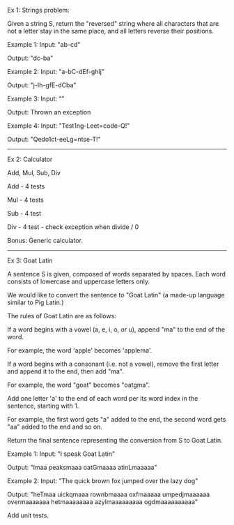 Ex 1: Strings problem:

Given a string S, return the "reversed" string where all characters that are not a letter stay in the same place, and all letters reverse their positions.

Example 1:
Input: "ab-cd"

Output: "dc-ba"

Example 2:
Input: "a-bC-dEf-ghIj"

Output: "j-Ih-gfE-dCba"

Example 3:
Input: “”

Output: Thrown an exception 

Example 4:
Input: "Test1ng-Leet=code-Q!"

Output: "Qedo1ct-eeLg=ntse-T!"

----------------------------------------------------------------------------

Ex 2: Calculator

Add, Mul, Sub, Div

Add - 4 tests

Mul - 4 tests

Sub - 4 test

Div - 4 test - check exception when divide / 0

Bonus: Generic calculator.

----------------------------------------------------------------------------

Ex 3: Goat Latin

A sentence S is given, composed of words separated by spaces. Each word consists of lowercase and uppercase letters only.



We would like to convert the sentence to "Goat Latin" (a made-up language similar to Pig Latin.)

The rules of Goat Latin are as follows:



If a word begins with a vowel (a, e, i, o, or u), append "ma" to the end of the word.

For example, the word 'apple' becomes 'applema'.



If a word begins with a consonant (i.e. not a vowel), remove the first letter and append it to the end, then add "ma".

For example, the word "goat" becomes "oatgma".



Add one letter 'a' to the end of each word per its word index in the sentence, starting with 1.

For example, the first word gets "a" added to the end, the second word gets "aa" added to the end and so on.

Return the final sentence representing the conversion from S to Goat Latin. 



Example 1:
Input: "I speak Goat Latin"

Output: "Imaa peaksmaaa oatGmaaaa atinLmaaaaa"

Example 2:
Input: "The quick brown fox jumped over the lazy dog"

Output: "heTmaa uickqmaaa rownbmaaaa oxfmaaaaa umpedjmaaaaaa overmaaaaaaa hetmaaaaaaaa azylmaaaaaaaaa ogdmaaaaaaaaaa"

Add unit tests.
